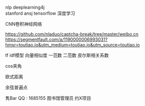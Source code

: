 nlp
deeplearning4j  
stanford 
ansj
tensorflow
深度学习


CNN卷积神经网络

https://github.com/nladuo/captcha-break/tree/master/weibo.cn
https://segmentfault.com/a/1190000006993031?hmsr=toutiao.io&utm_medium=toutiao.io&utm_source=toutiao.io


tf idf模型
向量相似度
一范数
二范数
皮尔斯相关系数

cos夹角


欧式距离

余弦普遍点

隽Bar
QQ : 1685155
图书馆管理员
约X项目

